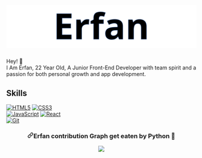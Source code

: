 <h1 align="center">
  <img src="https://github.com/erfanMirhoseini78/erfan/blob/main/name.svg" alt="Marton Lederer" />
</h1>

Hey! 👋
<br/>
I Am Erfan, 22 Year Old, A Junior Front-End Developer with team spirit and a passion for both personal growth and app development.
## Skills
[![HTML5](https://img.shields.io/badge/html5-%23E34F26.svg?style=for-the-badge&logo=html5&logoColor=white)](https://developer.mozilla.org/en-US/docs/Web/HTML)
[![CSS3](https://img.shields.io/badge/css3-%231572B6.svg?style=for-the-badge&logo=css3&logoColor=white)](https://developer.mozilla.org/en-US/docs/Web/CSS)
<br />
[![JavaScript](https://img.shields.io/badge/javascript-%23323330.svg?style=for-the-badge&logo=javascript&logoColor=%23F7DF1E)](https://developer.mozilla.org/en-US/docs/Web/JavaScript)
[![React](https://img.shields.io/badge/react-%2320232a.svg?style=for-the-badge&logo=react&logoColor=%2361DAFB)](https://reactjs.org/docs/getting-started.html)
<br />
[![Git](https://img.shields.io/badge/git-%23F05033.svg?style=for-the-badge&logo=git&logoColor=white)](https://git-scm.com/doc)
<br/>
<div align="center" dir="auto">
  <h3 dir="auto"><a id="user-content-m4tinbeigi-contribution-graph-get-eaten-by-python-" class="anchor" aria-hidden="true" href="#m4tinbeigi-contribution-graph-get-eaten-by-python-"><svg class="octicon octicon-link" viewBox="0 0 16 16" version="1.1" width="16" height="16" aria-hidden="true"><path fill-rule="evenodd" d="M7.775 3.275a.75.75 0 001.06 1.06l1.25-1.25a2 2 0 112.83 2.83l-2.5 2.5a2 2 0 01-2.83 0 .75.75 0 00-1.06 1.06 3.5 3.5 0 004.95 0l2.5-2.5a3.5 3.5 0 00-4.95-4.95l-1.25 1.25zm-4.69 9.64a2 2 0 010-2.83l2.5-2.5a2 2 0 012.83 0 .75.75 0 001.06-1.06 3.5 3.5 0 00-4.95 0l-2.5 2.5a3.5 3.5 0 004.95 4.95l1.25-1.25a.75.75 0 00-1.06-1.06l-1.25 1.25a2 2 0 01-2.83 0z"></path></svg></a>Erfan contribution Graph get eaten by Python <g-emoji class="g-emoji" alias="snake" fallback-src="https://github.githubassets.com/images/icons/emoji/unicode/1f40d.png">🐍</g-emoji></h3>
  <a target="_blank" rel="noopener noreferrer" href="https://github.com/m4tinbeigi/m4tinbeigi/blob/main/assets/github-contribution-grid-snake.svg"><img src="https://github.com/m4tinbeigi/m4tinbeigi/raw/main/assets/github-contribution-grid-snake.svg" style="max-width: 100%;"></a>
</div>
